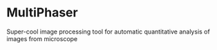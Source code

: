 # MultiPhaser
Super-cool image processing tool for automatic quantitative analysis of images from microscope 
